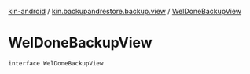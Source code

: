 [kin-android](../index.md) / [kin.backupandrestore.backup.view](index.md) / [WelDoneBackupView](./-wel-done-backup-view.md)

# WelDoneBackupView

`interface WelDoneBackupView`